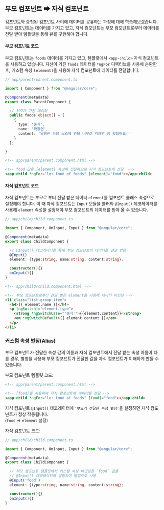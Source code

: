 ## 부모 컴포넌트 ➡ 자식 컴포넌트

컴포넌트와 중첩된 컴포넌트 사이에 데이터를 공유하는 과정에 대해 학습해보겠습니다. 부모 컴포넌트는 데이터를 가지고 있고, 자식 컴포넌트는 부모 컴포넌트로부터 데이터를 전달 받아 템플릿을 통해 뷰를 구현해야 합니다.

#### 부모 컴포넌트 코드

부모 컴포넌트는 `foods` 데이터를 가지고 있고, 템플릿에서 `<app-child>` 자식 컴포넌트를 사용하고 있습니다. 자신이 가진 `foods` 데이터를 `*ngFor` 디렉티브를 사용해 순환한 후, 커스텀 속성 `[element]`을 사용해 자식 컴포넌트에 데이터를 전달합니다.


```ts
// app/parent/parent.component.ts

import { Component } from "@angular/core";

@Component(metadata)
export class ParentComponent {

  // 부모가 가진 데이터
  public foods:object[] = [
    {
      type: '중식',
      name: '짜장면',
      content: '달콤한 짜장 소스에 면을 버무려 먹으면 참 맛있어요!'
    }
  ];

}
```

```html
<!-- app/parent/parent.component.html -->

<!-- food 값을 [element] 속성에 전달하므로 자식 컴포넌트에 전달  -->
<app-child *ngFor="let food of foods" [element]="food"></app-child>
```

#### 자식 컴포넌트 코드

자식 컴포넌트는 부모로 부터 전달 받은 데이터 `element`를 컴포넌트 클래스 속성으로 설정해야 합니다. 이 때 자식 컴포넌트는 `Input` 모듈을 불러와 `@Input()` 데코레이터를 사용해 `element` 속성을 설정해야 부모 컴포넌트의 데이터를 받아 올 수 있습니다.

```ts
// app/child/child.component.ts

import { Component, OnInput, Input } from "@angular/core";

@Component(metadata)
export class ChildComponent {

  // @Input() 데코레이터를 통해 부모 컴포넌트의 데이터를 전달 받음
  @Input()
  element: {type:string, name:string, content:string};

  constructor(){}
  onInput(){}
}
```

```html
<!-- app/child/child.component.html -->

<!-- 부모 컴포넌트로부터 전달 받은 element를 사용해 데이터 바인딩 -->
<li class="list-group-item">
  <h4>{{ element.name }}</h4>
  <p [ngSwitch]="element.type">
    <strong *ngSwitchCase="'중식'">{{element.content}}</strong>
    <em *ngSwitchDefault>{{ element.content }}</em>
  </p>
</li>
```

### 커스텀 속성 별칭(Alias)

부모 컴포넌트가 전달한 속성 값의 이름과 자식 컴포넌트에서 전달 받는 속성 이름이 다를 경우, 별칭을 사용해 부모 컴포넌트가 전달한 값을 자식 컴포넌트가 이해하게 만들 수 있습니다.

부모 컴포넌트 템플릿 코드:

```html
<!-- app/parent/parent.component.html -->

<!-- [food]를 사용하여 자식 컴포넌트에 데이터를 전달 -->
<app-child *ngFor="let food of foods" [food]="food"></app-child>
```

자식 컴포넌트 `@Input()` 데코레이터에 `'부모가 전달한 속성 별칭'`을 설정하면 자식 컴포넌트가 정상 작동됩니다.<br>
(`food` ⇒ `element` 설정)

자식 컴포넌트 코드:

```ts
// app/child/child.component.ts

import { Component, OnInput, Input } from "@angular/core";

@Component(metadata)
export class ChildComponent {

  // 부모 컴포넌트 템플릿에서 커스텀 속성 바인딩한 `food` 값을
  // @Input() 데코레이터에 설정하여 별칭으로 사용
  @Input('food')
  element: {type:string, name:string, content:string};

  constructor(){}
  onInput(){}
}
```
